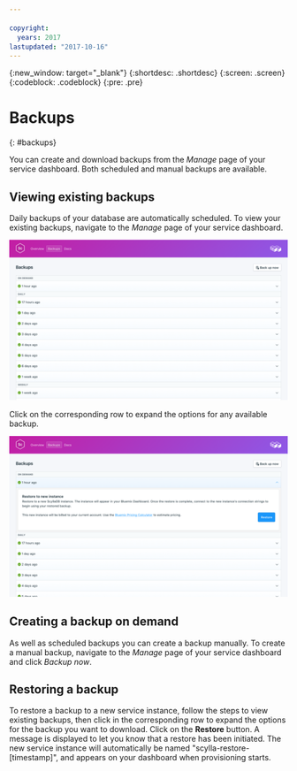 ```yaml
---

copyright:
  years: 2017
lastupdated: "2017-10-16"
---
```


{:new_window: target="_blank"}
{:shortdesc: .shortdesc}
{:screen: .screen}
{:codeblock: .codeblock}
{:pre: .pre}

# Backups
{: #backups}

You can create and download backups from the *Manage* page of your service dashboard. Both scheduled and manual backups are available.

## Viewing existing backups

Daily backups of your database are automatically scheduled. To view your existing backups, navigate to the *Manage* page of your service dashboard. 

![Backups](./images/scylla-backups-show.png "A list of backups in the service dashboard")

Click on the corresponding row to expand the options for any available backup.

![Backup Options](./images/scylla-backups-options.png "Options for a backup.") 

## Creating a backup on demand

As well as scheduled backups you can create a backup manually. To create a manual backup, navigate to the *Manage* page of your service dashboard and click *Backup now*.

## Restoring a backup
To restore a backup to a new service instance, follow the steps to view existing backups, then click in the corresponding row to expand the options for the backup you want to download. Click on the **Restore** button. A message is displayed to let you know that a restore has been initiated. The new service instance will automatically be named "scylla-restore-[timestamp]", and appears on your dashboard when provisioning starts.
